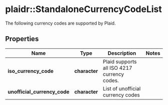 # plaidr::StandaloneCurrencyCodeList

The following currency codes are supported by Plaid.

## Properties
Name | Type | Description | Notes
------------ | ------------- | ------------- | -------------
**iso_currency_code** | **character** | Plaid supports all ISO 4217 currency codes. | 
**unofficial_currency_code** | **character** | List of unofficial currency codes | 


